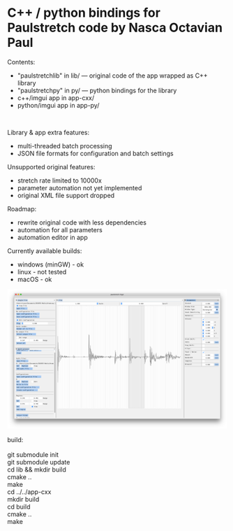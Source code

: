 # C++ / python bindings for Paulstretch code by Nasca Octavian Paul

Contents:<br>
- "paulstretchlib" in lib/ — original code of the app wrapped as C++ library<br>
- "paulstretchpy" in py/ — python bindings for the library
- c++/imgui app in app-cxx/<br>
- python/imgui app in app-py/<br>

<br>

Library & app extra features:<br>
- multi-threaded batch processing
- JSON file formats for configuration and batch settings

Unsupported original features:<br>
- stretch rate limited to 10000x<br>
- parameter automation not yet implemented<br>
- original XML file support dropped<br>

Roadmap:<br>
- rewrite original code with less dependencies<br>
- automation for all parameters<br>
- automation editor in app<br>

Currently available builds:<br>
- windows (minGW) - ok<br>
- linux - not tested<br>
- macOS - ok<br>

![screenshot](screenshot.png)

build:<br><br>
git submodule init<br>
git submodule update<br>
cd lib && mkdir build<br>
cmake ..<br>
make<br>
cd ../../app-cxx<br>
mkdir build<br>
cd build<br>
cmake ..<br>
make
